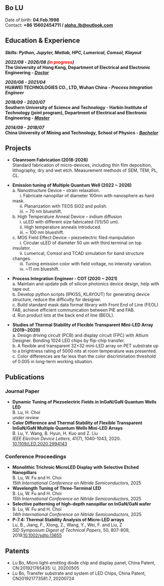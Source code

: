 <br/>

## **Bo LU**

Date of birth: **04.Feb.1998**
<br>Contact: **+86 15602454711 / <alpha_lb@outlook.com>**

## **Education & Experience**
***Skills: Python, Jupyter, Matlab, HPC, Lumerical, Comsol, Klayout***

***2022/08  - 2026/08 (<span style="color: red;">in progress</span>)*** 
<br>**The University of Hong Kong, Department of Electrical and Electronic Engineering - *<u>Doctor</u>***

***2020/08  - 2021/04***
<br>**HUAWEI TECHNOLOGIES CO., LTD, Wuhan China - *Process Integration Engineer***

***2018/09  - 2020/07***
<br>**Southern University of Science and Technology - Harbin Institute of Technology (joint program), Department of Electrical and Electronic Engineering - *<u>Master</u>***

***2014/09  - 2018/07***
<br>**China University of Mining and Technology, School of Physics - *<u>Bachelor</u>***

## **Projects**
* **Cleanroom Fabrication (2018-2026)**
<br>Standard fabrication of micro-devices, including thin film deposition, lithography, dry and wet etch. Measurement methods of SEM, TEM, PL, CL.
* **Emission tuning of Multiple Quantum Well (2022 ~ 2026)**
<br>a. Nanostructure Device – strain relaxation.
<br>&nbsp;&nbsp;&nbsp;&nbsp;&nbsp;&nbsp;i.	Fabricate nanopillar of diameter 100nm with nanosphere as hard mask.
<br>&nbsp;&nbsp;&nbsp;&nbsp;&nbsp;&nbsp;ii.	Planarization with TEOS SiO2 and polish.
<br>&nbsp;&nbsp;&nbsp;&nbsp;&nbsp;&nbsp;iii.	~ 70 nm blueshift.
<br>b. High Temperature Anneal Device – indium diffusion
<br>&nbsp;&nbsp;&nbsp;&nbsp;&nbsp;&nbsp;i.	uLED with different size fabricated (1/5/50 um).
<br>&nbsp;&nbsp;&nbsp;&nbsp;&nbsp;&nbsp;ii.	High temperature anneals introduced.
<br>&nbsp;&nbsp;&nbsp;&nbsp;&nbsp;&nbsp;iii.	~ 100 nm blueshift.
<br>c. MOS Field Effect Device – piezoelectric filed manipulation
<br>&nbsp;&nbsp;&nbsp;&nbsp;&nbsp;&nbsp;i.	Circular uLED of diameter 50 um with third terminal on top insulator.
<br>&nbsp;&nbsp;&nbsp;&nbsp;&nbsp;&nbsp;ii.	Lumerical, Comsol and TCAD simulation for band structure changes.
<br>&nbsp;&nbsp;&nbsp;&nbsp;&nbsp;&nbsp;iii.	Tuning emission color with field voltage, no intensity variation.
<br>&nbsp;&nbsp;&nbsp;&nbsp;&nbsp;&nbsp;iv.	~11 nm blueshift.

* **Process Integration Engineer - COT (2020 ~ 2021)**
<br>a. Maintain and update pdk of silicon photonics device design, help with tape out.
<br>b. Develop python scripts (IPKISS, KLAYOUT) for generating device structure, reduce the difficulty for designer.
<br>c. Build standard mask data format library with Front End of Line (FEOL) FAB, achieve efficient communication between PIE and FAB.
<br>d. Run product lots at the back end of line (BEOL).

* **Studies of Thermal Stability of Flexible Transparent Mini-LED Array (2019~2020)**
<br>a. Design driving circuit (PCB) and display circuit (FPC) with Altium Designer.  Bonding 1024 LED chips by flip-chip transfer.
<br>b. A flexible and transparent 32×32 mini-LED array on PET substrate up to a brightness rating of 5000 nits at room temperature was presented. 
<br>c. Color differences are far less than the color discrimination threshold of 0.005 in long-term working situation.

## **Publications**
### **Journal Paper**
* **Dynamic Tuning of Piezoelectric Fields in InGaN/GaN Quantum Wells LED**
<br>B. Lu, H. Choi
<br>*under review*
* **Color Difference and Thermal Stability of Flexible Transparent InGaN/GaN Multiple Quantum Wells Mini-LED Arrays**
<br>B. Lu, Y. Wang, B. Hyun, H. Kuo and Z. Liu
<br>*IEEE Electron Device Letters*, 41(7), 1040-1043, 2020. [10.1109/LED.2020.2994143](https://ieeexplore.ieee.org/document/9091823)

### **Conference Proceedings**
* **Monolithic Trichroic MicroLED Display with Selective Etched Nanopillars**
<br>B. Lu, W. Fu and H. Choi
<br>*15th International Conference on Nitride Semiconductors*, 2025
* **Wavelength Tuning of Three-Terminal LED**
<br>B. Lu, W. Fu and H. Choi
<br>*15th International Conference on Nitride Semiconductors*, 2025
* **Selective patterning of high-depth nanopillar on InGaN/GaN wafer**
<br>B. Lu, W. Fu and H. Choi
<br>*14th International Conference on Nitride Semiconductors*, 2025
* **P‐7.4: Thermal Stability Analysis of Micro‐LED arrays**
<br>Lu, B., Jiang, F., Xiong, Z., Wang, Y., Wei, F. and Liu, Z
<br>*SID Symposium Digest of Technical Papers*, 50, 807-809, 2019.[10.1002/sdtp.13655](https://onlinelibrary.wiley.com/doi/abs/10.1002/sdtp.13655)

## **Patents**
* Lu Bo, Micro light-emitting diode chip and display panel, China Patent, CN:201921765435: U, 20200505
* Lu Bo, Transfer substrate and system of LED Chips, China Patent, CN201921773581.7, 20200724

